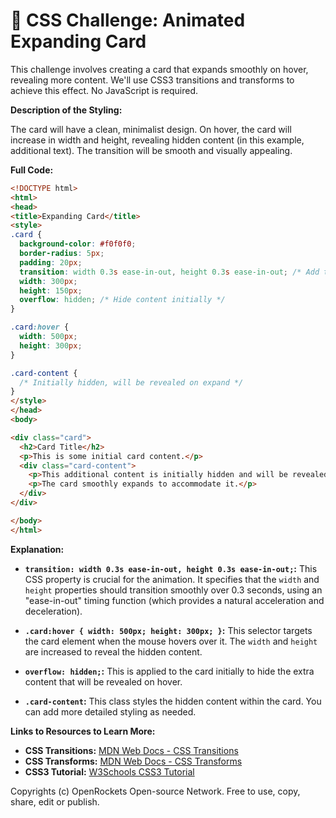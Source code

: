 # 🐞 CSS Challenge:  Animated Expanding Card


This challenge involves creating a card that expands smoothly on hover, revealing more content.  We'll use CSS3 transitions and transforms to achieve this effect. No JavaScript is required.

**Description of the Styling:**

The card will have a clean, minimalist design.  On hover, the card will increase in width and height, revealing hidden content (in this example, additional text). The transition will be smooth and visually appealing.


**Full Code:**

```html
<!DOCTYPE html>
<html>
<head>
<title>Expanding Card</title>
<style>
.card {
  background-color: #f0f0f0;
  border-radius: 5px;
  padding: 20px;
  transition: width 0.3s ease-in-out, height 0.3s ease-in-out; /* Add transition for smooth animation */
  width: 300px;
  height: 150px;
  overflow: hidden; /* Hide content initially */
}

.card:hover {
  width: 500px;
  height: 300px;
}

.card-content {
  /* Initially hidden, will be revealed on expand */
}
</style>
</head>
<body>

<div class="card">
  <h2>Card Title</h2>
  <p>This is some initial card content.</p>
  <div class="card-content">
    <p>This additional content is initially hidden and will be revealed on hover.</p>
    <p>The card smoothly expands to accommodate it.</p>
  </div>
</div>

</body>
</html>
```

**Explanation:**

* **`transition: width 0.3s ease-in-out, height 0.3s ease-in-out;`:** This CSS property is crucial for the animation. It specifies that the `width` and `height` properties should transition smoothly over 0.3 seconds, using an "ease-in-out" timing function (which provides a natural acceleration and deceleration).

* **`.card:hover { width: 500px; height: 300px; }`:** This selector targets the card element when the mouse hovers over it.  The `width` and `height` are increased to reveal the hidden content.

* **`overflow: hidden;`:**  This is applied to the card initially to hide the extra content that will be revealed on hover.

* **`.card-content`:** This class styles the hidden content within the card.  You can add more detailed styling as needed.



**Links to Resources to Learn More:**

* **CSS Transitions:** [MDN Web Docs - CSS Transitions](https://developer.mozilla.org/en-US/docs/Web/CSS/CSS_Transitions/Using_CSS_transitions)
* **CSS Transforms:** [MDN Web Docs - CSS Transforms](https://developer.mozilla.org/en-US/docs/Web/CSS/transform)
* **CSS3 Tutorial:** [W3Schools CSS3 Tutorial](https://www.w3schools.com/css/css3_intro.asp)


Copyrights (c) OpenRockets Open-source Network. Free to use, copy, share, edit or publish.

